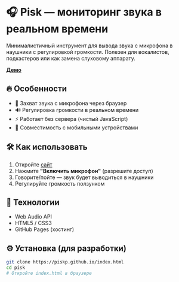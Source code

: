 # 🎧 Pisk — мониторинг звука в реальном времени

Минималистичный инструмент для вывода звука с микрофона в наушники с регулировкой громкости. Полезен для вокалистов, подкастеров или как замена слуховому аппарату.

**[Демо](https://piskp.github.io/diction.html)** 

## 🔥 Особенности
- 🎤 Захват звука с микрофона через браузер
- 🔊 Регулировка громкости в реальном времени
- ⚡ Работает без сервера (чистый JavaScript)
- 📱 Совместимость с мобильными устройствами

## 🛠 Как использовать
1. Откройте [сайт](https://piskp.github.io/index.html)
2. Нажмите **"Включить микрофон"** (разрешите доступ)
3. Говорите/пойте — звук будет выводиться в наушники
4. Регулируйте громкость ползунком

## 🚀 Технологии
- Web Audio API
- HTML5 / CSS3
- GitHub Pages (хостинг)

## ⚙️ Установка (для разработки)
```bash
git clone https://piskp.github.io/index.html
cd pisk
# Откройте index.html в браузере
